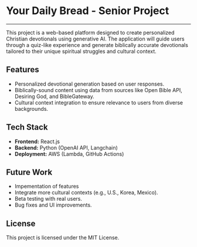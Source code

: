 # Your Daily Bread - Senior Project

***

This project is a web-based platform designed to create personalized Christian devotionals using generative AI. The application will guide users through a quiz-like experience and generate biblically accurate devotionals tailored to their unique spiritual struggles and cultural context.

## Features
- Personalized devotional generation based on user responses.
- Biblically-sound content using data from sources like Open Bible API, Desiring God, and BibleGateway.
- Cultural context integration to ensure relevance to users from diverse backgrounds.
  
## Tech Stack
- **Frontend:** React.js
- **Backend:** Python (OpenAI API, Langchain)
- **Deployment:** AWS (Lambda, GitHub Actions)
## Future Work
- Impementation of features
- Integrate more cultural contexts (e.g., U.S., Korea, Mexico).
- Beta testing with real users.
- Bug fixes and UI improvements.

## License
This project is licensed under the MIT License.